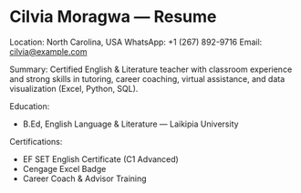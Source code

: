 # Cilvia Moragwa — Resume

Location: North Carolina, USA
WhatsApp: +1 (267) 892-9716
Email: cilvia@example.com

Summary:
Certified English & Literature teacher with classroom experience and strong skills in tutoring, career coaching, virtual assistance, and data visualization (Excel, Python, SQL).

Education:
- B.Ed, English Language & Literature — Laikipia University

Certifications:
- EF SET English Certificate (C1 Advanced)
- Cengage Excel Badge
- Career Coach & Advisor Training